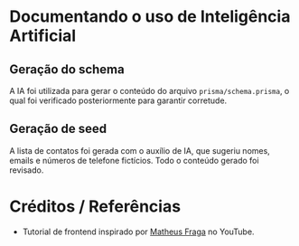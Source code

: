 # Documentando o uso de Inteligência Artificial
## Geração do schema
A IA foi utilizada para gerar o conteúdo do arquivo ```prisma/schema.prisma```, o qual foi verificado posteriormente para garantir corretude.
## Geração de seed
A lista de contatos foi gerada com o auxílio de IA, que sugeriu nomes, emails e números de telefone fictícios. Todo o conteúdo gerado foi revisado.

# Créditos / Referências

- Tutorial de frontend inspirado por [Matheus Fraga](https://www.youtube.com/watch?v=JlYrbEBZ3PE) no YouTube.
